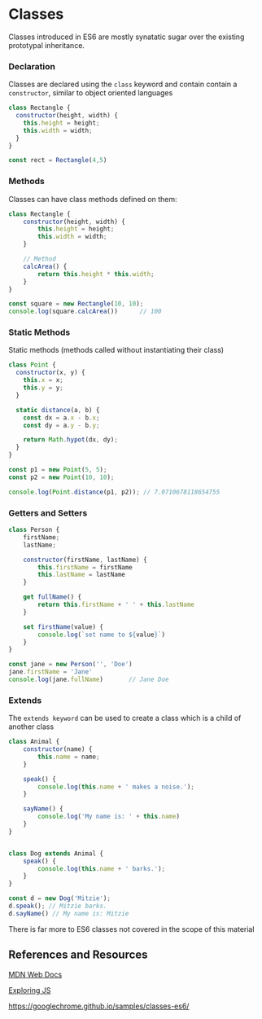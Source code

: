# Classes

Classes introduced in ES6 are mostly synatatic sugar over the existing prototypal inheritance.

### Declaration

Classes are declared using the `class` keyword and contain contain a `constructor`, similar to object oriented languages

```javascript 1.8
class Rectangle {
  constructor(height, width) {
    this.height = height;
    this.width = width;
  }
}

const rect = Rectangle(4,5)

```

### Methods

Classes can have class methods defined on them:

```javascript 1.8
class Rectangle {
    constructor(height, width) {
        this.height = height;
        this.width = width;
    }

    // Method
    calcArea() {
        return this.height * this.width;
    }
}

const square = new Rectangle(10, 10);
console.log(square.calcArea())      // 100
```

### Static Methods

Static methods (methods called without instantiating their class)

```javascript 1.8
class Point {
  constructor(x, y) {
    this.x = x;
    this.y = y;
  }

  static distance(a, b) {
    const dx = a.x - b.x;
    const dy = a.y - b.y;

    return Math.hypot(dx, dy);
  }
}

const p1 = new Point(5, 5);
const p2 = new Point(10, 10);

console.log(Point.distance(p1, p2)); // 7.0710678118654755
```

### Getters and Setters

```javascript 1.8
class Person {
    firstName;
    lastName;

    constructor(firstName, lastName) {
        this.firstName = firstName
        this.lastName = lastName
    }

    get fullName() {
        return this.firstName + ' ' + this.lastName
    }

    set firstName(value) {
        console.log(`set name to ${value}`)
    }
}

const jane = new Person('', 'Doe')
jane.firstName = 'Jane'
console.log(jane.fullName)       // Jane Doe
```


### Extends

The `extends keyword` can be used to create a class which is a child of another class

```javascript 1.8
class Animal {
    constructor(name) {
        this.name = name;
    }

    speak() {
        console.log(this.name + ' makes a noise.');
    }

    sayName() {
        console.log('My name is: ' + this.name)
    }
}


class Dog extends Animal {
    speak() {
        console.log(this.name + ' barks.');
    }
}

const d = new Dog('Mitzie');
d.speak(); // Mitzie barks.
d.sayName() // My name is: Mitzie
```


There is far more to ES6 classes not covered in the scope of this material 

## References and Resources

[MDN Web Docs](https://developer.mozilla.org/en-US/docs/Web/JavaScript/Reference/Classes)

[Exploring JS](http://exploringjs.com/es6/ch_classes.html)

https://googlechrome.github.io/samples/classes-es6/

